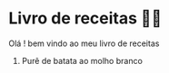 # Livro de receitas :man_cook:

Olá ! bem vindo ao meu livro de receitas

1. Purê de batata ao molho branco 
